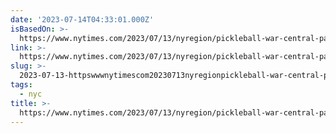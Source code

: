 ```yaml
---
date: '2023-07-14T04:33:01.000Z'
isBasedOn: >-
  https://www.nytimes.com/2023/07/13/nyregion/pickleball-war-central-park.html?smid=nytcore-ios-share&referringSource=articleShare
link: >-
  https://www.nytimes.com/2023/07/13/nyregion/pickleball-war-central-park.html?smid=nytcore-ios-share&referringSource=articleShare
slug: >-
  2023-07-13-httpswwwnytimescom20230713nyregionpickleball-war-central-parkhtmlsmidnytcore-ios-shareandreferringsourcearticleshare
tags:
  - nyc
title: >-
  https://www.nytimes.com/2023/07/13/nyregion/pickleball-war-central-park.html?smid=nytcore-ios-share&referringSource=articleShare
---
```

 
